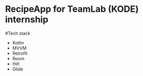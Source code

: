 # RecipeApp for TeamLab (KODE) internship

#Tech stack
- Kotlin
- MVVM
- Retrofit
- Room
- Hilt
- Glide
